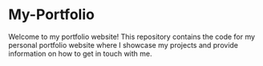 # My-Portfolio
Welcome to my portfolio website! This repository contains the code for my personal portfolio website where I showcase my projects and provide information on how to get in touch with me.  
